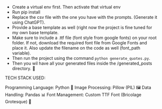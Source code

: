 * Create a virtual env first. Then activate that virtual env
* Run pip install
* Replace the csv file with the one you have with the prompts. (Generate it using ChatGPT).
* Provide a base template as well (right now the project is fine tuned for my own base template.
* Make sure to include a .ttf file (font style from google fonts) on your root folder. If not, download the required font file from Google Fonts and place it. Also update the filename on the code as well (font_path variable).
* Then run the project using the command `python generate_quotes.py`.
* Then you wil have all your generated files inside the /generated_posts directory. 🎉

TECH STACK USED:

Programming Language: Python 🐍
Image Processing: Pillow (PIL) 🖼
Data Handling: Pandas 📊
Font Management: Custom TTF Font (Bricolage Grotesque) 🎨